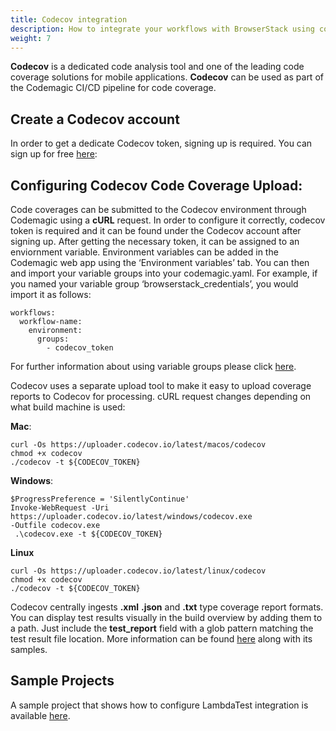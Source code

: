 ```yaml
---
title: Codecov integration
description: How to integrate your workflows with BrowserStack using codemagic.yaml
weight: 7
---
```


**Codecov** is a dedicated code analysis tool and one of the leading code coverage solutions for mobile applications. **Codecov** can be used as part of the Codemagic CI/CD pipeline for code coverage. 

## Create a Codecov account

In order to get a dedicate Codecov token, signing up is required. You can sign up for free [here](https://about.codecov.io/): 

## Configuring Codecov Code Coverage Upload:

Code coverages can be submitted to the Codecov environment through Codemagic using a **cURL** request. In order to configure it correctly, codecov token is required and it can be found under the Codecov account after signing up. After getting the necessary token, it can be assigned to an enviornment variable. Environment variables can be added in the Codemagic web app using the ‘Environment variables’ tab. You can then and import your variable groups into your codemagic.yaml. For example, if you named your variable group ‘browserstack_credentials’, you would import it as follows:

```
workflows:
  workflow-name:
    environment:
      groups:
        - codecov_token

```

For further information about using variable groups please click [here](https://docs.codemagic.io/variables/environment-variable-groups/).


Codecov uses a separate upload tool to make it easy to upload coverage reports to Codecov for processing. cURL request changes depending on what build machine is used:

**Mac**:
```
curl -Os https://uploader.codecov.io/latest/macos/codecov
chmod +x codecov
./codecov -t ${CODECOV_TOKEN}
```
**Windows**:
```
$ProgressPreference = 'SilentlyContinue'
Invoke-WebRequest -Uri https://uploader.codecov.io/latest/windows/codecov.exe 
-Outfile codecov.exe
 .\codecov.exe -t ${CODECOV_TOKEN}
```
**Linux**
```
curl -Os https://uploader.codecov.io/latest/linux/codecov
chmod +x codecov
./codecov -t ${CODECOV_TOKEN}
```

Codecov centrally ingests **.xml** **.json** and **.txt** type coverage report formats. You can display test results visually in the build overview by adding them to a path. Just include the **test_report** field with a glob pattern matching the test result file location. More information can be found [here](https://docs.codemagic.io/yaml-testing/testing/) along with its samples.


## Sample Projects

A sample project that shows how to configure LambdaTest integration is available [here](https://github.com/codemagic-ci-cd/codemagic-sample-projects/tree/main/integrations/codecov-integration-demo-project).